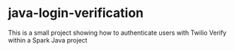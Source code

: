 # java-login-verification
This is a small project showing how to authenticate users with Twilio Verify within a Spark Java project
